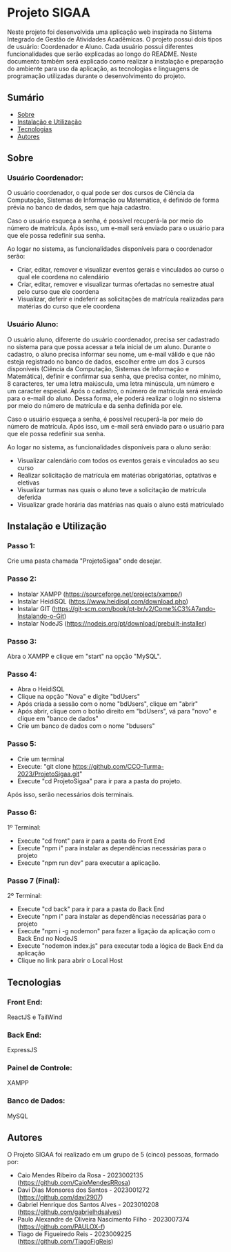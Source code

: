 # Projeto SIGAA

Neste projeto foi desenvolvida uma aplicação web inspirada no Sistema Integrado de Gestão de Atividades Acadêmicas. O projeto possui dois tipos de usuário: Coordenador e Aluno.
Cada usuário possui diferentes funcionalidades que serão explicadas ao longo do README. Neste documento também será explicado como realizar a instalação e preparação do ambiente
para uso da aplicação, as tecnologias e linguagens de programação utilizadas durante o desenvolvimento do projeto.

## Sumário

- [Sobre](#sobre)
- [Instalação e Utilização](#instalação-e-utilização)
- [Tecnologias](#tecnologias)
- [Autores](#autores)

## Sobre

### Usuário Coordenador:

O usuário coordenador, o qual pode ser dos cursos de Ciência da Computação, Sistemas de Informação ou Matemática, é definido de forma prévia no banco de dados, sem que haja cadastro.

Caso o usuário esqueça a senha, é possível recuperá-la por meio do número de matrícula. Após isso, um e-mail será enviado para o usuário para que ele possa redefinir sua senha.

Ao logar no sistema, as funcionalidades disponíveis para o coordenador serão:

- Criar, editar, remover e visualizar eventos gerais e vinculados ao curso o qual ele coordena no calendário
- Criar, editar, remover e visualizar turmas ofertadas no semestre atual pelo curso que ele coordena
- Visualizar, deferir e indeferir as solicitações de matrícula realizadas para matérias do curso que ele coordena

### Usuário Aluno:

O usuário aluno, diferente do usuário coordenador, precisa ser cadastrado no sistema para que possa acessar a tela inicial de um aluno. Durante o cadastro, o aluno precisa informar
seu nome, um e-mail válido e que não esteja registrado no banco de dados, escolher entre um dos 3 cursos disponíveis (Ciência da Computação, Sistemas de Informação e Matemática),
definir e confirmar sua senha, que precisa conter, no mínimo, 8 caracteres, ter uma letra maiúscula, uma letra minúscula, um número e um caracter especial. Após o cadastro,
o número de matricula será enviado para o e-mail do aluno. Dessa forma, ele poderá realizar o login no sistema por meio do número de matrícula e da senha definida por ele.

Caso o usuário esqueça a senha, é possível recuperá-la por meio do número de matrícula. Após isso, um e-mail será enviado para o usuário para que ele possa redefinir sua senha.

Ao logar no sistema, as funcionalidades disponíveis para o aluno serão:

- Visualizar calendário com todos os eventos gerais e vinculados ao seu curso
- Realizar solicitação de matrícula em matérias obrigatórias, optativas e eletivas
- Visualizar turmas nas quais o aluno teve a solicitação de matrícula deferida
- Visualizar grade horária das matérias nas quais o aluno está matriculado

## Instalação e Utilização

### Passo 1:

Crie uma pasta chamada "ProjetoSigaa" onde desejar.

### Passo 2:

- Instalar XAMPP (https://sourceforge.net/projects/xampp/)
- Instalar HeidiSQL (https://www.heidisql.com/download.php)
- Instalar GIT (https://git-scm.com/book/pt-br/v2/Come%C3%A7ando-Instalando-o-Git)
- Instalar NodeJS (https://nodejs.org/pt/download/prebuilt-installer)

### Passo 3:

Abra o XAMPP e clique em "start" na opção "MySQL".

### Passo 4:

- Abra o HeidiSQL
- Clique na opção "Nova" e digite "bdUsers"
- Após criada a sessão com o nome "bdUsers", clique em "abrir"
- Após abrir, clique com o botão direito em "bdUsers", vá para "novo" e clique em "banco de dados"
- Crie um banco de dados com o nome "bdusers"

### Passo 5:

- Crie um terminal
- Execute: "git clone https://github.com/CCO-Turma-2023/ProjetoSigaa.git"
- Execute "cd ProjetoSigaa" para ir para a pasta do projeto.

Após isso, serão necessários dois terminais.

### Passo 6:

1º Terminal: 
- Execute "cd front" para ir para a pasta do Front End
- Execute "npm i" para instalar as dependências necessárias para o projeto
- Execute "npm run dev" para executar a aplicação.

### Passo 7 (Final):

2º Terminal: 
- Execute "cd back" para ir para a pasta do Back End
- Execute "npm i" para instalar as dependências necessárias para o projeto
- Execute "npm i -g nodemon" para fazer a ligação da aplicação com o Back End no NodeJS
- Execute "nodemon index.js" para executar toda a lógica de Back End da aplicação
- Clique no link para abrir o Local Host

## Tecnologias

### Front End:

ReactJS e TailWind

### Back End:

ExpressJS

### Painel de Controle:

XAMPP

### Banco de Dados:

MySQL

## Autores

O Projeto SIGAA foi realizado em um grupo de 5 (cinco) pessoas, formado por:

- Caio Mendes Ribeiro da Rosa - 2023002135 (https://github.com/CaioMendesRRosa)
- Davi Dias Monsores dos Santos - 2023001272 (https://github.com/davi2907)
- Gabriel Henrique dos Santos Alves - 2023010208 (https://github.com/gabrielhdsalves)
- Paulo Alexandre de Oliveira Nascimento Filho - 2023007374 (https://github.com/PAULOX-f)
- Tiago de Figueiredo Reis - 2023009225 (https://github.com/TiagoFigReis)
